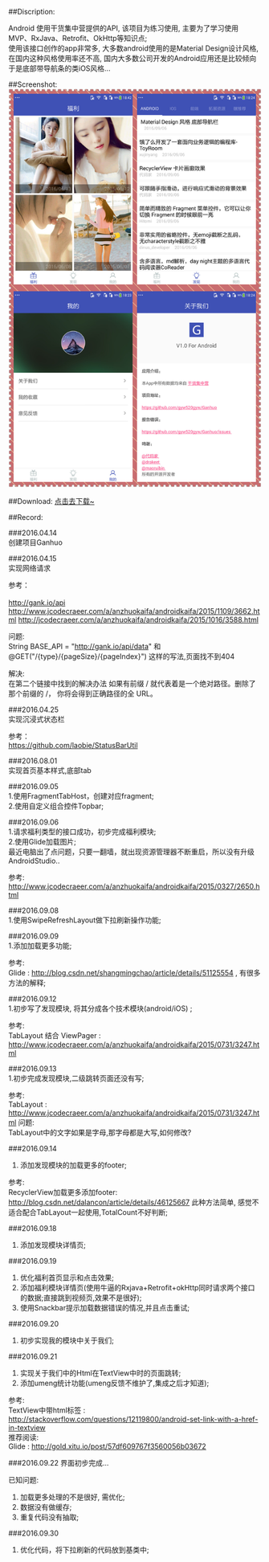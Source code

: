 ##Discription:

Android 使用干货集中营提供的API, 该项目为练习使用, 主要为了学习使用 MVP、RxJava、Retrofit、OkHttp等知识点; <br/>
使用该接口创作的app非常多, 大多数android使用的是Material Design设计风格, 在国内这种风格使用率还不高, 国内大多数公司开发的Android应用还是比较倾向于是底部带导航条的类iOS风格...


##Screenshot: 
![sample](./screenshot/Screenshot.jpg)


##Download:
[点击去下载~](http://fir.im/gnho)


##Record:


###2016.04.14<br>
创建项目Ganhuo

###2016.04.15<br>
实现网络请求

参考： <br/>  
http://gank.io/api<br>
http://www.jcodecraeer.com/a/anzhuokaifa/androidkaifa/2015/1109/3662.html
http://jcodecraeer.com/a/anzhuokaifa/androidkaifa/2015/1016/3588.html

问题: <br/>
String BASE_API = "http://gank.io/api/data"
和
@GET("/{type}/{pageSize}/{pageIndex}")
这样的写法,页面找不到404

解决: <br/>
在第二个链接中找到的解决办法
如果有前缀 / 就代表着是一个绝对路径。删除了那个前缀的 /， 你将会得到正确路径的全 URL。


###2016.04.25<br/>
实现沉浸式状态栏


参考：<br/>
https://github.com/laobie/StatusBarUtil



###2016.08.01<br/>
实现首页基本样式,底部tab

###2016.09.05<br/>
1.使用FragmentTabHost，创建对应fragment;<br/>
2.使用自定义组合控件Topbar;<br/>


###2016.09.06<br/>
1.请求福利类型的接口成功，初步完成福利模块;<br/>
2.使用Glide加载图片;<br/>
最近电脑出了点问题，只要一翻墙，就出现资源管理器不断重启，所以没有升级AndroidStudio..<br/>

参考:<br/>
http://www.jcodecraeer.com/a/anzhuokaifa/androidkaifa/2015/0327/2650.html


###2016.09.08<br/>
1.使用SwipeRefreshLayout做下拉刷新操作功能;

###2016.09.09<br/>
1.添加加载更多功能;


参考:<br/>
Glide : http://blog.csdn.net/shangmingchao/article/details/51125554 , 有很多方法的解释;



###2016.09.12<br/>
1.初步写了发现模块, 将其分成各个技术模块(android/iOS) ;

参考:<br/>
TabLayout 结合 ViewPager : http://www.jcodecraeer.com/a/anzhuokaifa/androidkaifa/2015/0731/3247.html


###2016.09.13<br/>
1.初步完成发现模块,二级跳转页面还没有写;<br/>

参考:<br/>
TabLayout : http://www.jcodecraeer.com/a/anzhuokaifa/androidkaifa/2015/0731/3247.html
问题:<br/>
TabLayout中的文字如果是字母,那字母都是大写,如何修改?


###2016.09.14<br/>
1. 添加发现模块的加载更多的footer;

参考:<br/>
RecyclerView加载更多添加footer:  http://blog.csdn.net/dalancon/article/details/46125667
此种方法简单, 感觉不适合配合TabLayout一起使用,TotalCount不好判断;


###2016.09.18<br/>
1. 添加发现模块详情页;

###2016.09.19<br/>
1. 优化福利首页显示和点击效果;<br/>
2. 添加福利模块详情页(使用牛逼的Rxjava+Retrofit+okHttp同时请求两个接口的数据;直接跳到视频页,效果不是很好);<br/>
3. 使用Snackbar提示加载数据错误的情况,并且点击重试;<br/>

###2016.09.20<br/>
1. 初步实现我的模块中关于我们;


###2016.09.21<br/>
1. 实现关于我们中的Html在TextView中时的页面跳转;<br/>
2. 添加umeng统计功能(umeng反馈不维护了,集成之后才知道);<br/>

参考:<br/>
TextView中带html标签 : http://stackoverflow.com/questions/12119800/android-set-link-with-a-href-in-textview<br/>
推荐阅读:<br/>
Glide : http://gold.xitu.io/post/57df609767f3560056b03672<br/>


###2016.09.22
界面初步完成... <br/>

已知问题:<br/>
1. 加载更多处理的不是很好, 需优化;<br/>
2. 数据没有做缓存;<br/>
3. 重复代码没有抽取;<br/>

###2016.09.30<br/>
1. 优化代码，将下拉刷新的代码放到基类中;


